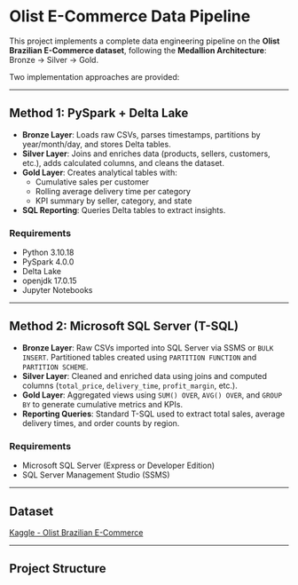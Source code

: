 # Olist E-Commerce Data Pipeline

This project implements a complete data engineering pipeline on the **Olist Brazilian E-Commerce dataset**, following the **Medallion Architecture**: Bronze → Silver → Gold.

Two implementation approaches are provided:

---

## Method 1: PySpark + Delta Lake

- **Bronze Layer**: Loads raw CSVs, parses timestamps, partitions by year/month/day, and stores Delta tables.
- **Silver Layer**: Joins and enriches data (products, sellers, customers, etc.), adds calculated columns, and cleans the dataset.
- **Gold Layer**: Creates analytical tables with:
  - Cumulative sales per customer
  - Rolling average delivery time per category
  - KPI summary by seller, category, and state
- **SQL Reporting**: Queries Delta tables to extract insights.

### Requirements
- Python 3.10.18
- PySpark 4.0.0
- Delta Lake
- openjdk 17.0.15
- Jupyter Notebooks

---

## Method 2: Microsoft SQL Server (T-SQL)

- **Bronze Layer**: Raw CSVs imported into SQL Server via SSMS or `BULK INSERT`. Partitioned tables created using `PARTITION FUNCTION` and `PARTITION SCHEME`.
- **Silver Layer**: Cleaned and enriched data using joins and computed columns (`total_price`, `delivery_time`, `profit_margin`, etc.).
- **Gold Layer**: Aggregated views using `SUM() OVER`, `AVG() OVER`, and `GROUP BY` to generate cumulative metrics and KPIs.
- **Reporting Queries**: Standard T-SQL used to extract total sales, average delivery times, and order counts by region.

### Requirements
- Microsoft SQL Server (Express or Developer Edition)
- SQL Server Management Studio (SSMS)

---

## Dataset

[Kaggle - Olist Brazilian E-Commerce](https://www.kaggle.com/datasets/olistbr/brazilian-ecommerce)

---

## Project Structure

